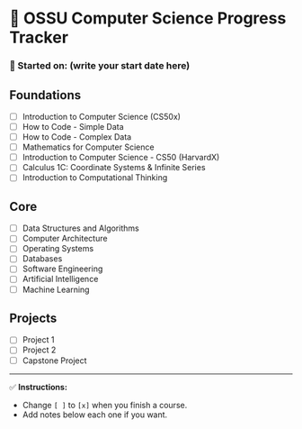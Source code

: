 # 🧠 OSSU Computer Science Progress Tracker

### 📅 Started on: (write your start date here)

## Foundations
- [ ] Introduction to Computer Science (CS50x)
- [ ] How to Code - Simple Data
- [ ] How to Code - Complex Data
- [ ] Mathematics for Computer Science
- [ ] Introduction to Computer Science - CS50 (HarvardX)
- [ ] Calculus 1C: Coordinate Systems & Infinite Series
- [ ] Introduction to Computational Thinking

## Core
- [ ] Data Structures and Algorithms
- [ ] Computer Architecture
- [ ] Operating Systems
- [ ] Databases
- [ ] Software Engineering
- [ ] Artificial Intelligence
- [ ] Machine Learning

## Projects
- [ ] Project 1
- [ ] Project 2
- [ ] Capstone Project

---

✅ **Instructions:**
- Change `[ ]` to `[x]` when you finish a course.
- Add notes below each one if you want.
